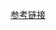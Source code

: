 [参考链接](https://blog.csdn.net/keepaware/article/details/110882081?ops_request_misc=&request_id=&biz_id=102&utm_term=python%20%E4%B8%AD%E7%B1%BB%E5%8F%98%E9%87%8F%E7%9A%84%E5%86%99%E6%B3%95&utm_medium=distribute.pc_search_result.none-task-blog-2~all~sobaiduweb~default-1-110882081.142^v39^pc_rank_34_2,185^v2^control&spm=1018.2226.3001.4187)